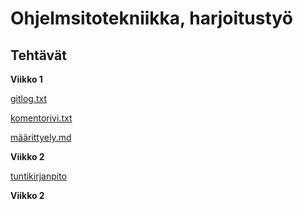 # Ohjelmsitotekniikka, harjoitustyö
## Tehtävät
**Viikko 1**  

[gitlog.txt](https://github.com/aitoAarni/ot-harjoitustyo-take2/blob/master/laskarit/viikko1/gitlog.txt)  

[komentorivi.txt](https://github.com/aitoAarni/ot-harjoitustyo-take2/blob/master/laskarit/viikko1/komentorivi.txt)

[määrittyely.md](https://github.com/aitoAarni/ot-harjoitustyo-take2/blob/master/dokumentaatio/vaatimusmaarittely.md)

**Viikko 2**

 [tuntikirjanpito](https://github.com/aitoAarni/ot-harjoitustyo-take2/blob/master/dokumentaatio/Tuntikirjanpito.txt)

**Viikko 2**

